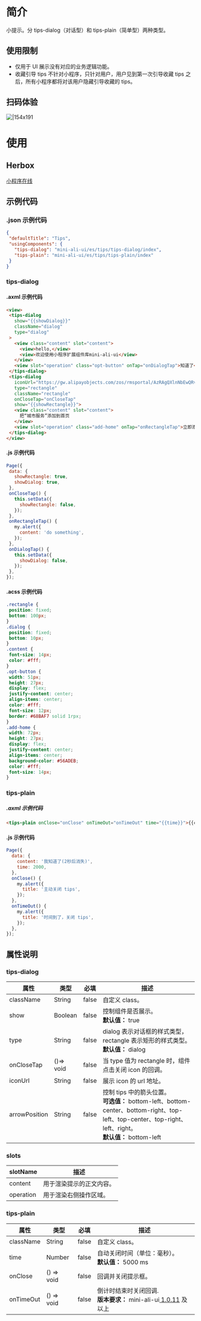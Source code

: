 
# 简介
小提示。分 tips-dialog（对话型）和 tips-plain（简单型）两种类型。

## 使用限制

- 仅用于 UI 展示没有对应的业务逻辑功能。
- 收藏引导 tips 不针对小程序，只针对用户，用户见到第一次引导收藏 tips 之后，所有小程序都将对该用户隐藏引导收藏的 tips。

## 扫码体验
![|154x191](https://mdn.alipayobjects.com/afts/img/A*yfZURLPdBOsAAAAAAAAAAABkAa8wAA/original?bz=openpt_doc&t=UAAm-g5ooVnIlNHckQOZRgAAAABkMK8AAAAA#align=left&display=inline&height=191&margin=%5Bobject%20Object%5D&originHeight=191&originWidth=154&status=done&style=none&width=154)

# 使用

## Herbox
[小程序在线](https://herbox-embed.alipay.com/s/doc-aliui-tips?theme=light&previewZoom=75&chInfo=openhome-doc) 

## 示例代码

### .json 示例代码
```json
{
 "defaultTitle": "Tips",
 "usingComponents": {
   "tips-dialog": "mini-ali-ui/es/tips/tips-dialog/index",
   "tips-plain": "mini-ali-ui/es/tips/tips-plain/index"
 }
}
```

### tips-dialog

#### .axml 示例代码
```html
<view>
 <tips-dialog
   show="{{showDialog}}"
   className="dialog"
   type="dialog"
 >
   <view class="content" slot="content">
     <view>hello,</view>
     <view>欢迎使用小程序扩展组件库mini-ali-ui</view>
   </view>
   <view slot="operation" class="opt-button" onTap="onDialogTap">知道了</view>
 </tips-dialog>
 <tips-dialog
   iconUrl="https://gw.alipayobjects.com/zos/rmsportal/AzRAgQXlnNbEwQRvEwiu.png"
   type="rectangle"
   className="rectangle"
   onCloseTap="onCloseTap"
   show="{{showRectangle}}">
   <view class="content" slot="content">
     把“城市服务”添加到首页
   </view>
   <view slot="operation" class="add-home" onTap="onRectangleTap">立即添加</view>
 </tips-dialog>
</view>
```

#### .js 示例代码
```javascript
Page({
 data: {
   showRectangle: true,
   showDialog: true,
 },
 onCloseTap() {
   this.setData({
     showRectangle: false,
   });
 },
 onRectangleTap() {
   my.alert({
     content: 'do something',
   });
 },
 onDialogTap() {
   this.setData({
     showDialog: false,
   });
 },
});
```

#### .acss 示例代码
```css
.rectangle {
 position: fixed;
 bottom: 100px;
}
.dialog {
 position: fixed;
 bottom: 10px;
}
.content {
 font-size: 14px;
 color: #fff;
}
.opt-button {
 width: 51px;
 height: 27px;
 display: flex;
 justify-content: center;
 align-items: center;
 color: #fff;
 font-size: 12px;
 border: #68BAF7 solid 1rpx;
}
.add-home {
 width: 72px;
 height: 27px;
 display: flex;
 justify-content: center;
 align-items: center;
 background-color: #56ADEB;
 color: #fff;
 font-size: 14px;
}
```

### tips-plain

##### .axml 示例代码
```html
<tips-plain onClose="onClose" onTimeOut="onTimeOut" time="{{time}}">{{content}}</tips-plain>
```

#### .js 示例代码
```javascript
Page({
  data: {
    content: '我知道了(2秒后消失)',
    time: 2000,
  },
  onClose() {
    my.alert({
      title: '主动关闭 tips',
    });
  },
  onTimeOut() {
    my.alert({
      title: '时间到了，关闭 tips',
    });
  },
});
```

## 属性说明

### tips-dialog
| **属性** | **类型** | **必填** | **描述** |
| --- | --- | --- | --- |
| className | String | false | 自定义 class。 |
| show | Boolean | false | 控制组件是否展示。<br />**默认值：** true |
| type | String | false | dialog 表示对话框的样式类型，rectangle 表示矩形的样式类型。<br />**默认值：** dialog |
| onCloseTap | ()=> void | false | 当 type 值为 rectangle 时，组件点击关闭 icon 的回调。 |
| iconUrl | String | false | 展示 icon 的 url 地址。 |
| arrowPosition | String | false | 控制 tips 中的箭头位置。<br />**可选值：** bottom-left、bottom-center、bottom-right、top-left、top-center、top-right、left、right。<br />**默认值：** bottom-left |


### slots
| **slotName** | **描述** |
| --- | --- |
| content | 用于渲染提示的正文内容。 |
| operation | 用于渲染右侧操作区域。 |


### tips-plain
| **属性** | **类型** | **必填** | **描述** |
| --- | --- | --- | --- |
| className | String | false | 自定义 class。 |
| time | Number | false | 自动关闭时间（单位：毫秒）。<br />**默认值：** 5000 ms |
| onClose | () => void | false | 回调并关闭提示框。 |
| onTimeOut | () => void | false | 倒计时结束时关闭回调.<br />**版本要求：** mini-ali-ui[ 1.0.11](https://www.npmjs.com/package/mini-ali-ui?activeTab=versions) 及以上 |

